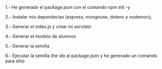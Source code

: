 1.- He generado el package.json con el comando npm init -y

2.- Instalar mis dependecias (express, mongoose, dotenv y nodemon);

3.- Generar el index.js y crear mi servidor

4.- Generar el modelo de alumnos

5.- Generar la semilla

6.- Ejecutar la semilla (he ido al package.json y he generado un comando para ello)
